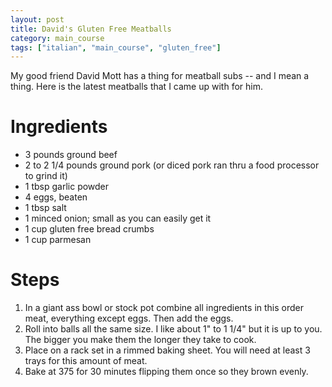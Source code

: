 ```yaml
---
layout: post
title: David's Gluten Free Meatballs
category: main_course
tags: ["italian", "main_course", "gluten_free"]
---
```

My good friend David Mott has a thing for meatball subs -- and I mean a thing.  Here is the latest meatballs that I came up with for him.

# Ingredients

* 3 pounds ground beef
* 2 to 2 1/4 pounds ground pork (or diced pork ran thru a food processor to grind it)
* 1 tbsp garlic powder
* 4 eggs, beaten
* 1 tbsp salt
* 1 minced onion; small as you can easily get it
* 1 cup gluten free bread crumbs
* 1 cup parmesan

# Steps

1. In a giant ass bowl or stock pot combine all ingredients in this order meat, everything except eggs.  Then add the eggs.
2. Roll into balls all the same size.  I like about 1" to 1 1/4" but it is up to you.  The bigger you make them the longer they take to cook.
3. Place on a rack set in a rimmed baking sheet.  You will need at least 3 trays for this amount of meat.
4. Bake at 375 for 30 minutes flipping them once so they brown evenly.